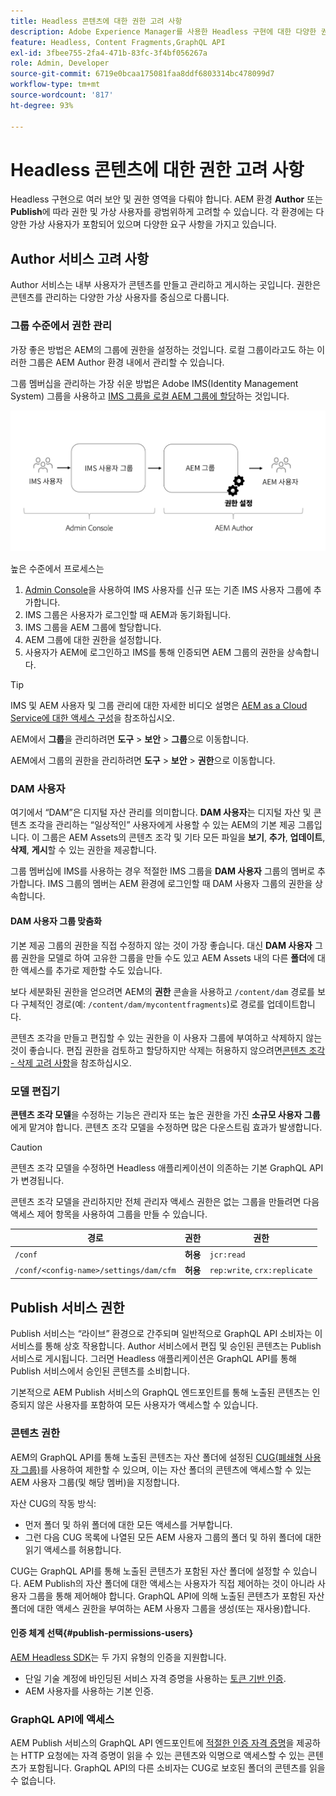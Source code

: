 ```yaml
---
title: Headless 콘텐츠에 대한 권한 고려 사항
description: Adobe Experience Manager를 사용한 Headless 구현에 대한 다양한 권한 및 ACL 고려 사항에 대해 알아봅니다. Author 및 Publish 환경 모두에 필요한 다양한 가상 사용자 및 잠재적 권한 수준을 이해합니다.
feature: Headless, Content Fragments,GraphQL API
exl-id: 3fbee755-2fa4-471b-83fc-3f4bf056267a
role: Admin, Developer
source-git-commit: 6719e0bcaa175081faa8ddf6803314bc478099d7
workflow-type: tm+mt
source-wordcount: '817'
ht-degree: 93%

---
```


# Headless 콘텐츠에 대한 권한 고려 사항

Headless 구현으로 여러 보안 및 권한 영역을 다뤄야 합니다. AEM 환경 **Author** 또는 **Publish**&#x200B;에 따라 권한 및 가상 사용자를 광범위하게 고려할 수 있습니다. 각 환경에는 다양한 가상 사용자가 포함되어 있으며 다양한 요구 사항을 가지고 있습니다.

## Author 서비스 고려 사항

Author 서비스는 내부 사용자가 콘텐츠를 만들고 관리하고 게시하는 곳입니다. 권한은 콘텐츠를 관리하는 다양한 가상 사용자를 중심으로 다룹니다.

### 그룹 수준에서 권한 관리

가장 좋은 방법은 AEM의 그룹에 권한을 설정하는 것입니다. 로컬 그룹이라고도 하는 이러한 그룹은 AEM Author 환경 내에서 관리할 수 있습니다.

그룹 멤버십을 관리하는 가장 쉬운 방법은 Adobe IMS(Identity Management System) 그룹을 사용하고 [IMS 그룹을 로컬 AEM 그룹에 할당](https://experienceleague.adobe.com/docs/experience-manager-cloud-service/content/security/ims-support.html#managing-permissions-in-aem)하는 것입니다.

![Admin Console 권한 흐름](assets/admin-console-aem-group-permissions.png)

높은 수준에서 프로세스는

1. [Admin Console](https://adminconsole.adobe.com/)을 사용하여 IMS 사용자를 신규 또는 기존 IMS 사용자 그룹에 추가합니다.
1. IMS 그룹은 사용자가 로그인할 때 AEM과 동기화됩니다.
1. IMS 그룹을 AEM 그룹에 할당합니다.
1. AEM 그룹에 대한 권한을 설정합니다.
1. 사용자가 AEM에 로그인하고 IMS를 통해 인증되면 AEM 그룹의 권한을 상속합니다.

>[!TIP]
>
>IMS 및 AEM 사용자 및 그룹 관리에 대한 자세한 비디오 설명은 [AEM as a Cloud Service에 대한 액세스 구성](https://experienceleague.adobe.com/docs/experience-manager-learn/cloud-service/accessing/overview.html)을 참조하십시오.

AEM에서 **그룹**&#x200B;을 관리하려면 **도구** > **보안** > **그룹**&#x200B;으로 이동합니다.

AEM에서 그룹의 권한을 관리하려면 **도구** > **보안** > **권한**&#x200B;으로 이동합니다.

### DAM 사용자

여기에서 “DAM”은 디지털 자산 관리를 의미합니다. **DAM 사용자**&#x200B;는 디지털 자산 및 콘텐츠 조각을 관리하는 “일상적인” 사용자에게 사용할 수 있는 AEM의 기본 제공 그룹입니다. 이 그룹은 AEM Assets의 콘텐츠 조각 및 기타 모든 파일을 **보기**, **추가**, **업데이트**, **삭제**, **게시**&#x200B;할 수 있는 권한을 제공합니다.

그룹 멤버십에 IMS를 사용하는 경우 적절한 IMS 그룹을 **DAM 사용자** 그룹의 멤버로 추가합니다. IMS 그룹의 멤버는 AEM 환경에 로그인할 때 DAM 사용자 그룹의 권한을 상속합니다.

#### DAM 사용자 그룹 맞춤화

기본 제공 그룹의 권한을 직접 수정하지 않는 것이 가장 좋습니다. 대신 **DAM 사용자** 그룹 권한을 모델로 하여 고유한 그룹을 만들 수도 있고 AEM Assets 내의 다른 **폴더**&#x200B;에 대한 액세스를 추가로 제한할 수도 있습니다.

보다 세분화된 권한을 얻으려면 AEM의 **권한** 콘솔을 사용하고 `/content/dam` 경로를 보다 구체적인 경로(예: `/content/dam/mycontentfragments`)로 경로를 업데이트합니다.

콘텐츠 조각을 만들고 편집할 수 있는 권한을 이 사용자 그룹에 부여하고 삭제하지 않는 것이 좋습니다. 편집 권한을 검토하고 할당하지만 삭제는 허용하지 않으려면[콘텐츠 조각 - 삭제 고려 사항](/help/sites-cloud/administering/content-fragments/delete-considerations.md)을 참조하십시오.

### 모델 편집기

**콘텐츠 조각 모델**&#x200B;을 수정하는 기능은 관리자 또는 높은 권한을 가진 **소규모 사용자 그룹**&#x200B;에게 맡겨야 합니다. 콘텐츠 조각 모델을 수정하면 많은 다운스트림 효과가 발생합니다.

>[!CAUTION]
>
>콘텐츠 조각 모델을 수정하면 Headless 애플리케이션이 의존하는 기본 GraphQL API가 변경됩니다.

콘텐츠 조각 모델을 관리하지만 전체 관리자 액세스 권한은 없는 그룹을 만들려면 다음 액세스 제어 항목을 사용하여 그룹을 만들 수 있습니다.

| 경로 | 권한 | 권한 |
|-----| -------------| ---------|
| `/conf` | **허용** | `jcr:read` |
| `/conf/<config-name>/settings/dam/cfm` | **허용** | `rep:write`, `crx:replicate` |

## Publish 서비스 권한

Publish 서비스는 “라이브” 환경으로 간주되며 일반적으로 GraphQL API 소비자는 이 서비스를 통해 상호 작용합니다. Author 서비스에서 편집 및 승인된 콘텐츠는 Publish 서비스로 게시됩니다. 그러면 Headless 애플리케이션은 GraphQL API를 통해 Publish 서비스에서 승인된 콘텐츠를 소비합니다.

기본적으로 AEM Publish 서비스의 GraphQL 엔드포인트를 통해 노출된 콘텐츠는 인증되지 않은 사용자를 포함하여 모든 사용자가 액세스할 수 있습니다.

### 콘텐츠 권한

AEM의 GraphQL API를 통해 노출된 콘텐츠는 자산 폴더에 설정된 [CUG(폐쇄형 사용자 그룹)](https://experienceleague.adobe.com/docs/experience-manager-learn/assets/advanced/closed-user-groups.html)를 사용하여 제한할 수 있으며, 이는 자산 폴더의 콘텐츠에 액세스할 수 있는 AEM 사용자 그룹(및 해당 멤버)을 지정합니다.

자산 CUG의 작동 방식:

* 먼저 폴더 및 하위 폴더에 대한 모든 액세스를 거부합니다.
* 그런 다음 CUG 목록에 나열된 모든 AEM 사용자 그룹의 폴더 및 하위 폴더에 대한 읽기 액세스를 허용합니다.

CUG는 GraphQL API를 통해 노출된 콘텐츠가 포함된 자산 폴더에 설정할 수 있습니다. AEM Publish의 자산 폴더에 대한 액세스는 사용자가 직접 제어하는 것이 아니라 사용자 그룹을 통해 제어해야 합니다. GraphQL API에 의해 노출된 콘텐츠가 포함된 자산 폴더에 대한 액세스 권한을 부여하는 AEM 사용자 그룹을 생성(또는 재사용)합니다.

#### 인증 체계 선택{#publish-permissions-users}

[AEM Headless SDK](https://github.com/adobe/aem-headless-client-js#create-aemheadless-client)는 두 가지 유형의 인증을 지원합니다.

* 단일 기술 계정에 바인딩된 서비스 자격 증명을 사용하는 [토큰 기반 인증](/help/implementing/developing/introduction/generating-access-tokens-for-server-side-apis.md).
* AEM 사용자를 사용하는 기본 인증.

### GraphQL API에 액세스

AEM Publish 서비스의 GraphQL API 엔드포인트에 [적절한 인증 자격 증명](https://github.com/adobe/aem-headless-client-js#create-aemheadless-client)을 제공하는 HTTP 요청에는 자격 증명이 읽을 수 있는 콘텐츠와 익명으로 액세스할 수 있는 콘텐츠가 포함됩니다. GraphQL API의 다른 소비자는 CUG로 보호된 폴더의 콘텐츠를 읽을 수 없습니다.
